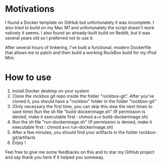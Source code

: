 # Motivations
I found a Docker template on GitHub but unfortunately it was incomplete. I also tried to build on my Mac M1 and unfortunately the script doesn't work natively it seems. I also found an already-built build on Reddit, but it was several years old so I preferred not to use it.

After several hours of tinkering, I've built a functional, modern Dockerfile that allows me to patch and then build a working RockBox build for my iPod Mini.

# How to use
1) Install Docker desktop on your system
2) Clone the rockbox git repo inside the folder "rockbox-git". After you've cloned it, you should have a "rockbox" folder in the folder "rockbox-git"
3) (Only necessary the first time, you can skip this step the next times to save time) Run the sh file "build-dockerimage.sh" (If permission is denied, make it executable first : chmod a+x build-dockerimage.sh)
4) Run the sh file "run-dockerimage.sh" (If permission is denied, make it executable first : chmod a+x run-dockerimage.sh)
5) After a few minutes, you should find your artifacts in the folder rockbox-git/artifacts
6) Enjoy !

Feel free to give me some feedbacks on this and to star my GitHub project and say thank you here if it helped you someway.